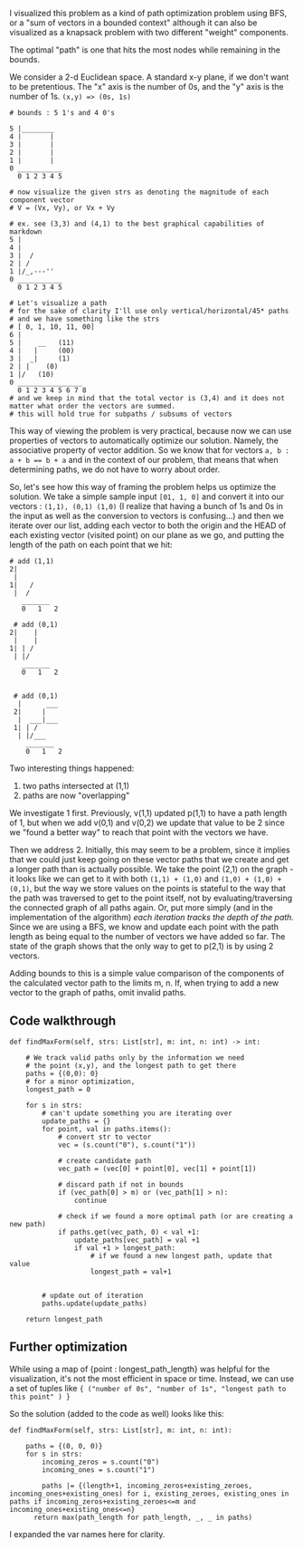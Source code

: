 I visualized this problem as a kind of path optimization problem using BFS, or a "sum of vectors in a bounded context" although it can also be visualized as a knapsack problem with two different "weight" components.

The optimal "path" is one that hits the most nodes while remaining in the bounds.

We consider a 2-d Euclidean space. A standard x-y plane, if we don't want to be pretentious. The "x" axis is the number of 0s, and the "y" axis is the number of 1s. `(x,y) => (0s, 1s)`

```
# bounds : 5 1's and 4 0's

5 |________
4 |       |
3 |       |
2 |       |
1 |       |
0 ___________
  0 1 2 3 4 5

# now visualize the given strs as denoting the magnitude of each component vector
# V = (Vx, Vy), or Vx + Vy

# ex. see (3,3) and (4,1) to the best graphical capabilities of markdown
5 |
4 |
3 |  /
2 | /
1 |/_,---''
0 ___________
  0 1 2 3 4 5

# Let's visualize a path
# for the sake of clarity I'll use only vertical/horizontal/45* paths
# and we have something like the strs
# [ 0, 1, 10, 11, 00]
6 |
5 |    __   (11)
4 |   |     (00)
3 |  _|     (1)
2 | |    (0)
1 |/   (10)
0 ________________
  0 1 2 3 4 5 6 7 8
# and we keep in mind that the total vector is (3,4) and it does not matter what order the vectors are summed.
# this will hold true for subpaths / subsums of vectors
```

This way of viewing the problem is very practical, because now we can use properties of vectors to automatically optimize our solution. Namely, the associative property of vector addition. So we know that for vectors `a, b : a + b == b + a` and in the context of our problem, that means that when determining paths, we do not have to worry about order.

So, let's see how this way of framing the problem helps us optimize the solution. We take a simple sample input `[01, 1, 0]` and convert it into our vectors : `(1,1), (0,1) (1,0)` (I realize that having a bunch of 1s and 0s in the input as well as the conversion to vectors is confusing...) and then we iterate over our list, adding each vector to both the origin and the HEAD of each existing vector (visited point) on our plane as we go, and putting the length of the path on each point that we hit:

```
# add (1,1)
2|
 |
1|   /
 |  /
   _______
   0   1   2

 # add (0,1)
2|    |
 |    |
1| | /
 | |/
   _______
   0   1   2


 # add (0,1)
  |      ___
 2|     |
  |  ___|___
 1| | /
  | |/___
    _______
    0   1   2

```

Two interesting things happened:
1. two paths intersected at (1,1)
2. paths are now "overlapping"

We investigate 1 first. Previously, v(1,1) updated p(1,1) to have a path length of 1, but when we add v(0,1) and v(0,2) we update that value to be 2 since we "found a better way" to reach that point with the vectors we have.

Then we address 2. Initially, this may seem to be a problem, since it implies that we could just keep going on these vector paths that we create and get a longer path than is actually possible. We take the point (2,1) on the graph - it looks like we can get to it with both `(1,1) + (1,0)` and `(1,0) + (1,0) + (0,1)`, but the way we store values on the points is stateful to the way that the path was traversed to get to the point itself, not by evaluating/traversing the connected graph of all paths again. Or, put more simply (and in the implementation of the algorithm) *each iteration tracks the depth of the path.* Since we are using a BFS, we know and update each point with the path length as being equal to the number of vectors we have added so far. The state of the graph shows that the only way to get to p(2,1) is by using 2 vectors.

Adding bounds to this is a simple value comparison of the components of the calculated vector path to the limits m, n. If, when trying to add a new vector to the graph of paths, omit invalid paths.

## Code walkthrough

```
def findMaxForm(self, strs: List[str], m: int, n: int) -> int:

    # We track valid paths only by the information we need
    # the point (x,y), and the longest path to get there
    paths = {(0,0): 0}
    # for a minor optimization,
    longest_path = 0

    for s in strs:
        # can't update something you are iterating over
        update_paths = {}
        for point, val in paths.items():
            # convert str to vector
            vec = (s.count("0"), s.count("1"))

            # create candidate path
            vec_path = (vec[0] + point[0], vec[1] + point[1])

            # discard path if not in bounds
            if (vec_path[0] > m) or (vec_path[1] > n):
                continue

            # check if we found a more optimal path (or are creating a new path)
            if paths.get(vec_path, 0) < val +1:
                update_paths[vec_path] = val +1
                if val +1 > longest_path:
                    # if we found a new longest path, update that value
                    longest_path = val+1


        # update out of iteration
        paths.update(update_paths)

    return longest_path
```

## Further optimization

While using a map of {point : longest_path_length} was helpful for the visualization, it's not the most efficient in space or time. Instead, we can use a set of tuples like `{ ("number of 0s", "number of 1s", "longest path to this point" ) }`

So the solution (added to the code as well) looks like this:

```
def findMaxForm(self, strs: List[str], m: int, n: int):

    paths = {(0, 0, 0)}
    for s in strs:
        incoming_zeros = s.count("0")
        incoming_ones = s.count("1")

        paths |= {(length+1, incoming_zeros+existing_zeroes, incoming_ones+existing_ones) for i, existing_zeroes, existing_ones in paths if incoming_zeros+existing_zeroes<=m and incoming_ones+existing_ones<=n}
      return max(path_length for path_length, _, _ in paths)
```

I expanded the var names here for clarity.
